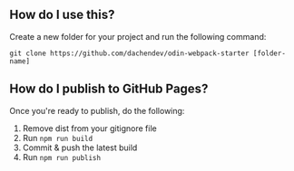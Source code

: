 ## How do I use this?

Create a new folder for your project and run the following command:

```
git clone https://github.com/dachendev/odin-webpack-starter [folder-name]
```

## How do I publish to GitHub Pages?

Once you're ready to publish, do the following:

1. Remove dist from your gitignore file
2. Run `npm run build`
3. Commit & push the latest build
4. Run `npm run publish`